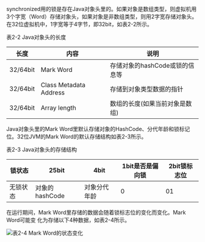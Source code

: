 synchronized用的锁是存在Java对象头里的。如果对象是数组类型，则虚拟机用3个字宽（Word）存储对象头，如果对象是非数组类型，则用2字宽存储对象头。在32位虚拟机中，1字宽等于4字节，即32bit，如表2-2所示。

表2-2 Java对象头的长度

长度|内容|说明
----|----|---
32/64bit|Mark Word|存储对象的hashCode或锁的信息等
32/64bit|Class Metadata Address|存储到对象类型数据的指针
32/64bit|Array length|数组的长度(如果当前对象是数组)
Java对象头里的Mark Word里默认存储对象的HashCode、分代年龄和锁标记位。32位JVM的Mark Word的默认存储结构如表2-3所示。

表2-3 Java对象头的存储结构

锁状态|25bit|4bit|1bit是否是偏向锁|2bit锁标志位
----|---|---|---|---
无锁状态|对象的hashCode|对象分代年龄|0|01
在运行期间，Mark Word里存储的数据会随着锁标志位的变化而变化。Mark Word可能变
化为存储以下4种数据，如表2-4所示。

![表2-4 Mark Word的状态变化](assets\img01.png)

